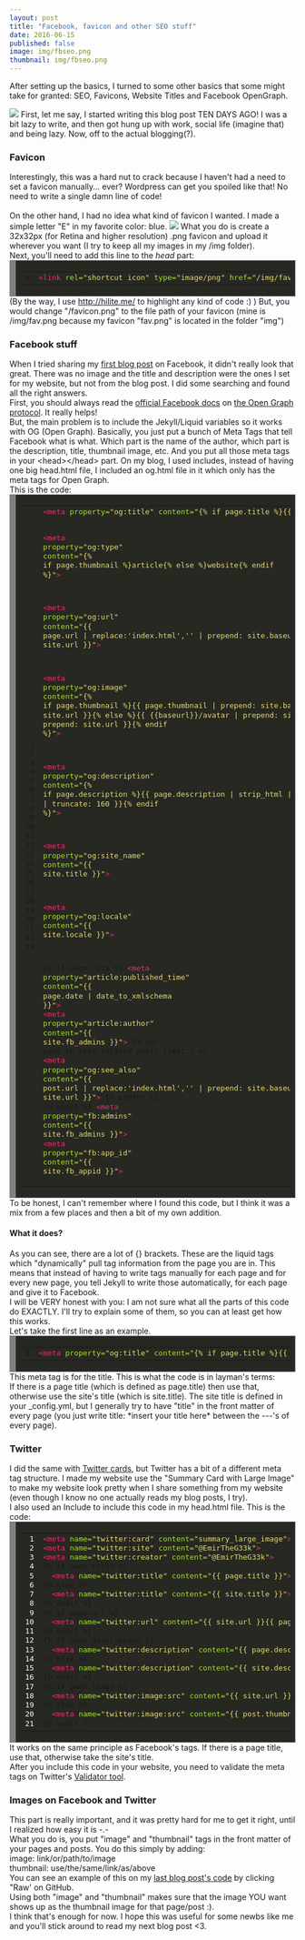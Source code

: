 ```yaml
---
layout: post
title: "Facebook, favicon and other SEO stuff"
date: 2016-06-15
published: false
image: img/fbseo.png
thumbnail: img/fbseo.png
---
```

<p class="postdescription">After setting up the basics, I turned to some other basics that some might take for granted: SEO, Favicons, Website Titles and Facebook OpenGraph. </p>
<!--more-->
<img class="postimg" src="https://emiralkafagi.me/img/fbseo.png">
First, let me say, I started writing this blog post TEN DAYS AGO! I was a bit lazy to write, and then got hung up with work, social life (imagine that) and being lazy. Now, off to the actual blogging(?).
<h3>Favicon</h3>
Interestingly, this was a hard nut to crack because I haven't had a need to set a favicon manually... ever? Wordpress can get you spoiled like that! No need to write a single damn line of code! <br>
<br>
On the other hand, I had no idea what kind of favicon I wanted. I made a simple letter "E" in my favorite color: blue.
<img class="postimg" src="https://emiralkafagi.me/img/fav.png">
What you do is create a 32x32px (for Retina and higher resolution) .png favicon and upload it wherever you want (I try to keep all my images in my /img folder).<br>
Next, you'll need to add this line to the <i>head</i> part: <br>
<div style="background: #272822; overflow:auto;width:auto;border:solid gray;border-width:.1em .1em .1em .8em;padding:.2em .6em;"><table><tr><td><pre style="margin: 0; line-height: 125%">1</pre></td><td><pre style="margin: 0; line-height: 125%"><span style="color: #f92672">&lt;link</span> <span style="color: #a6e22e">rel=</span><span style="color: #e6db74">&quot;shortcut icon&quot;</span> <span style="color: #a6e22e">type=</span><span style="color: #e6db74">&quot;image/png&quot;</span> <span style="color: #a6e22e">href=</span><span style="color: #e6db74">&quot;/img/fav.png&quot;</span><span style="color: #f92672">&gt;</span>
</pre></td></tr></table></div>
(By the way, I use <a href="http://hilite.me/">http://hilite.me/</a> to highlight any kind of code :) )
But, you would change "/favicon.png" to the file path of your favicon (mine is /img/fav.png because my favicon "fav.png" is located in the folder "img")
<h3>Facebook stuff</h3>
When I tried sharing my <a href="http://www.emiralkafagi.me/blog/2016/06/03/why-jekyll">first blog post</a> on Facebook, it didn't really look that great. There was no image and the title and description were the ones I set for my website, but not from the blog post. I did some searching and found all the right answers. <br>
First, you should always read the <a href="https://developers.facebook.com/docs/sharing/webmasters">official Facebook docs</a> on <a href="http://ogp.me/">the Open Graph protocol</a>. It really helps! <br>
But, the main problem is to include the Jekyll/Liquid variables so it works with OG (Open Graph). Basically, you just put a bunch of Meta Tags that tell Facebook what is what. Which part is the name of the author, which part is the description, title, thumbnail image, etc. And you put all those meta tags in your &lt;head&gt;&lt;/head&gt; part. On my blog, I used includes, instead of having one big head.html file, I included an og.html file in it which only has the meta tags for Open Graph. <br>
This is the code:
<div style="background: #272822; overflow:auto;width:auto;border:solid gray;border-width:.1em .1em .1em .8em;padding:.2em .6em;"><table><tr><td><pre style="margin: 0; line-height: 125%"> 1
 2
 3
 4
 5
 6
 7
 8
 9
10
11
12
13
14
15
16
17
18
19
20
21
22
23</pre></td><td><pre style="margin: 0; line-height: 125%"><span style="color: #f92672">&lt;meta</span> <span style="color: #a6e22e">property=</span><span style="color: #e6db74">&quot;og:title&quot;</span> <span style="color: #a6e22e">content=</span><span style="color: #e6db74">&quot;{% if page.title %}{{ page.title }}{% else %}{{ site.title }}{% endif %}&quot;</span><span style="color: #f92672">&gt;</span>

<span style="color: #f92672">&lt;meta</span> <span style="color: #a6e22e">property=</span><span style="color: #e6db74">&quot;og:type&quot;</span> <span style="color: #a6e22e">content=</span><span style="color: #e6db74">&quot;{% if page.thumbnail %}article{% else %}website{% endif %}&quot;</span><span style="color: #f92672">&gt;</span>

<span style="color: #f92672">&lt;meta</span> <span style="color: #a6e22e">property=</span><span style="color: #e6db74">&quot;og:url&quot;</span> <span style="color: #a6e22e">content=</span><span style="color: #e6db74">&quot;{{ page.url | replace:&#39;index.html&#39;,&#39;&#39; | prepend: site.baseurl | prepend: site.url }}&quot;</span><span style="color: #f92672">&gt;</span>

<span style="color: #f92672">&lt;meta</span> <span style="color: #a6e22e">property=</span><span style="color: #e6db74">&quot;og:image&quot;</span> <span style="color: #a6e22e">content=</span><span style="color: #e6db74">&quot;{% if page.thumbnail %}{{ page.thumbnail | prepend: site.baseurl | prepend: site.url }}{% else %}{{ {{baseurl}}/avatar | prepend: site.baseurl | prepend: site.url }}{% endif %}&quot;</span><span style="color: #f92672">&gt;</span>

<span style="color: #f92672">&lt;meta</span> <span style="color: #a6e22e">property=</span><span style="color: #e6db74">&quot;og:description&quot;</span> <span style="color: #a6e22e">content=</span><span style="color: #e6db74">&quot;{% if page.description %}{{ page.description | strip_html | strip_newlines | truncate: 160 }}{% endif %}&quot;</span><span style="color: #f92672">&gt;</span>

<span style="color: #f92672">&lt;meta</span> <span style="color: #a6e22e">property=</span><span style="color: #e6db74">&quot;og:site_name&quot;</span> <span style="color: #a6e22e">content=</span><span style="color: #e6db74">&quot;{{ site.title }}&quot;</span><span style="color: #f92672">&gt;</span>

<span style="color: #f92672">&lt;meta</span> <span style="color: #a6e22e">property=</span><span style="color: #e6db74">&quot;og:locale&quot;</span> <span style="color: #a6e22e">content=</span><span style="color: #e6db74">&quot;{{ site.locale }}&quot;</span><span style="color: #f92672">&gt;</span>

{% if page.date %}
  <span style="color: #f92672">&lt;meta</span> <span style="color: #a6e22e">property=</span><span style="color: #e6db74">&quot;article:published_time&quot;</span> <span style="color: #a6e22e">content=</span><span style="color: #e6db74">&quot;{{ page.date | date_to_xmlschema }}&quot;</span><span style="color: #f92672">&gt;</span>
  <span style="color: #f92672">&lt;meta</span> <span style="color: #a6e22e">property=</span><span style="color: #e6db74">&quot;article:author&quot;</span> <span style="color: #a6e22e">content=</span><span style="color: #e6db74">&quot;{{ site.fb_admins }}&quot;</span><span style="color: #f92672">&gt;</span>
  {% for post in site.related_posts limit:3 %}
    <span style="color: #f92672">&lt;meta</span> <span style="color: #a6e22e">property=</span><span style="color: #e6db74">&quot;og:see_also&quot;</span> <span style="color: #a6e22e">content=</span><span style="color: #e6db74">&quot;{{ post.url | replace:&#39;index.html&#39;,&#39;&#39; | prepend: site.baseurl | prepend: site.url }}&quot;</span><span style="color: #f92672">&gt;</span>
  {% endfor %}
{% endif %}
<span style="color: #f92672">&lt;meta</span> <span style="color: #a6e22e">property=</span><span style="color: #e6db74">&quot;fb:admins&quot;</span> <span style="color: #a6e22e">content=</span><span style="color: #e6db74">&quot;{{ site.fb_admins }}&quot;</span><span style="color: #f92672">&gt;</span>
<span style="color: #f92672">&lt;meta</span> <span style="color: #a6e22e">property=</span><span style="color: #e6db74">&quot;fb:app_id&quot;</span> <span style="color: #a6e22e">content=</span><span style="color: #e6db74">&quot;{{ site.fb_appid }}&quot;</span><span style="color: #f92672">&gt;</span>
</pre></td></tr></table></div>
To be honest, I can't remember where I found this code, but I think it was a mix from a few places and then a bit of my own addition. <br>
<h4>What it does?</h4>
As you can see, there are a lot of {} brackets. These are the liquid tags which "dynamically" pull tag information from the page you are in. This means that instead of having to write tags manually for each page and for every new page, you tell Jekyll to write those automatically, for each page and give it to Facebook. <br>
I will be VERY honest with you: I am not sure what all the parts of this code do EXACTLY. I'll try to explain some of them, so you can at least get how this works. <br>
Let's take the first line as an example.
<div style="background: #272822; overflow:auto;width:auto;border:solid gray;border-width:.1em .1em .1em .8em;padding:.2em .6em;"><table><tr><td><pre style="margin: 0; line-height: 125%">1</pre></td><td><pre style="margin: 0; line-height: 125%"><span style="color: #f92672">&lt;meta</span> <span style="color: #a6e22e">property=</span><span style="color: #e6db74">&quot;og:title&quot;</span> <span style="color: #a6e22e">content=</span><span style="color: #e6db74">&quot;{% if page.title %}{{ page.title }}{% else %}{{ site.title }}{% endif %}&quot;</span><span style="color: #f92672">&gt;</span>
</pre></td></tr></table></div>
This meta tag is for the title. This is what the code is in layman's terms:<br>
If there is a page title (which is defined as page.title) then use that, otherwise use the site's title (which is site.title). The site title is defined in your _config.yml, but I generally try to have "title" in the front matter of every page (you just write title: *insert your title here* between the ---'s of every page).
<h3>Twitter</h3>
I did the same with <a href="https://dev.twitter.com/cards/overview">Twitter cards</a>, but Twitter has a bit of a different meta tag structure. I made my website use the "Summary Card with Large Image" to make my website look pretty when I share something from my website (even though I know no one actually reads my blog posts, I try).<br>
I also used an Include to include this code in my head.html file. This is the code:
<div style="background: #272822; overflow:auto;width:auto;border:solid gray;border-width:.1em .1em .1em .8em;padding:.2em .6em;"><table><tr><td><pre style="color:#FFF ; margin: 0; line-height: 125%"> 1
 2
 3
 4
 5
 6
 7
 8
 9
10
11
12
13
14
15
16
17
18
19
20
21</pre></td><td><pre style="margin: 0; line-height: 125%"><span style="color: #f92672">&lt;meta</span> <span style="color: #a6e22e">name=</span><span style="color: #e6db74">&quot;twitter:card&quot;</span> <span style="color: #a6e22e">content=</span><span style="color: #e6db74">&quot;summary_large_image&quot;</span><span style="color: #f92672">&gt;</span>
<span style="color: #f92672">&lt;meta</span> <span style="color: #a6e22e">name=</span><span style="color: #e6db74">&quot;twitter:site&quot;</span> <span style="color: #a6e22e">content=</span><span style="color: #e6db74">&quot;@EmirTheG33k&quot;</span><span style="color: #f92672">&gt;</span>
<span style="color: #f92672">&lt;meta</span> <span style="color: #a6e22e">name=</span><span style="color: #e6db74">&quot;twitter:creator&quot;</span> <span style="color: #a6e22e">content=</span><span style="color: #e6db74">&quot;@EmirTheG33k&quot;</span><span style="color: #f92672">&gt;</span>
{% if page.title %}
  <span style="color: #f92672">&lt;meta</span> <span style="color: #a6e22e">name=</span><span style="color: #e6db74">&quot;twitter:title&quot;</span> <span style="color: #a6e22e">content=</span><span style="color: #e6db74">&quot;{{ page.title }}&quot;</span><span style="color: #f92672">&gt;</span>
{% else %}
  <span style="color: #f92672">&lt;meta</span> <span style="color: #a6e22e">name=</span><span style="color: #e6db74">&quot;twitter:title&quot;</span> <span style="color: #a6e22e">content=</span><span style="color: #e6db74">&quot;{{ site.title }}&quot;</span><span style="color: #f92672">&gt;</span>
{% endif %}
{% if page.url %}
  <span style="color: #f92672">&lt;meta</span> <span style="color: #a6e22e">name=</span><span style="color: #e6db74">&quot;twitter:url&quot;</span> <span style="color: #a6e22e">content=</span><span style="color: #e6db74">&quot;{{ site.url }}{{ page.url }}&quot;</span><span style="color: #f92672">&gt;</span>
{% endif %}
{% if page.description %}
  <span style="color: #f92672">&lt;meta</span> <span style="color: #a6e22e">name=</span><span style="color: #e6db74">&quot;twitter:description&quot;</span> <span style="color: #a6e22e">content=</span><span style="color: #e6db74">&quot;{{ page.description }}&quot;</span><span style="color: #f92672">&gt;</span>
{% else %}
  <span style="color: #f92672">&lt;meta</span> <span style="color: #a6e22e">name=</span><span style="color: #e6db74">&quot;twitter:description&quot;</span> <span style="color: #a6e22e">content=</span><span style="color: #e6db74">&quot;{{ site.description }}&quot;</span><span style="color: #f92672">&gt;</span>
{% endif %}
{% if page.image %}
  <span style="color: #f92672">&lt;meta</span> <span style="color: #a6e22e">name=</span><span style="color: #e6db74">&quot;twitter:image:src&quot;</span> <span style="color: #a6e22e">content=</span><span style="color: #e6db74">&quot;{{ site.url }}{{ page.image }}&quot;</span><span style="color: #f92672">&gt;</span>
{% else %}
  <span style="color: #f92672">&lt;meta</span> <span style="color: #a6e22e">name=</span><span style="color: #e6db74">&quot;twitter:image:src&quot;</span> <span style="color: #a6e22e">content=</span><span style="color: #e6db74">&quot;{{ post.thumbnail }}&quot;</span><span style="color: #f92672">&gt;</span>
{% endif %}
</pre></td></tr></table></div>
It works on the same principle as Facebook's tags. If there is a page title, use that, otherwise take the site's title. <br>
After you include this code in your website, you need to validate the meta tags on Twitter's <a href="https://cards-dev.twitter.com/validator">Validator tool</a>.
<h3>Images on Facebook and Twitter</h3>
This part is really important, and it was pretty hard for me to get it right, until I realized how easy it is -.- <br>
What you do is, you put "image" and "thumbnail" tags in the front matter of your pages and posts. You do this simply by adding: <br>
image: link/or/path/to/image <br>
thumbnail: use/the/same/link/as/above <br>
You can see an example of this on my <a href="https://github.com/emirmkd/emirmkd.github.io/blob/master/_posts/2016-06-03-why-jekyll.md">last blog post's code</a> by clicking "Raw' on GitHub. <br>
Using both "image" and "thumbnail" makes sure that the image YOU want shows up as the thumbnail image for that page/post :). <br>
I think that's enough for now. I hope this was useful for some newbs like me and you'll stick around to read my next blog post <3.
